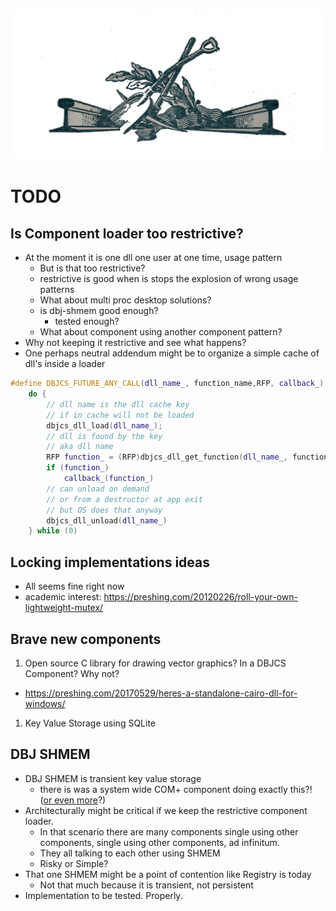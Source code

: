 
![](unsplash/work_in_progres_raw.jpg)
# TODO
## Is Component loader too restrictive?
- At the moment it is one dll one user at one time, usage pattern
  - But is that too restrictive? 
  - restrictive is good when is stops the explosion of wrong usage patterns
  - What about multi proc desktop solutions?
  - is dbj-shmem good enough?
    - tested enough?
  - What about component using another component pattern?
- Why not keeping it restrictive and see what happens?
- One perhaps neutral addendum might be to organize a simple cache of dll's inside a loader
```cpp
#define DBJCS_FUTURE_ANY_CALL(dll_name_, function_name,RFP, callback_)           
	do {
        // dll name is the dll cache key
        // if in cache will not be loaded
		dbjcs_dll_load(dll_name_);
        // dll is found by the key  
        // aka dll name                            
		RFP function_ = (RFP)dbjcs_dll_get_function(dll_name_, function_name); 
		if (function_)                                          
			callback_(function_)        
        // can unload on demand
        // or from a destructor at app exit
        // but OS does that anyway                           
		dbjcs_dll_unload(dll_name_)                                     
	} while (0)  
```
 
## Locking implementations ideas
- All seems fine right now
- academic interest: https://preshing.com/20120226/roll-your-own-lightweight-mutex/

## Brave new components
1. Open source C library for drawing vector graphics? In a DBJCS Component? Why not?
  - https://preshing.com/20170529/heres-a-standalone-cairo-dll-for-windows/
1.  Key Value Storage using SQLite

## DBJ SHMEM

- DBJ SHMEM is transient key value storage
  - there is was a system wide COM+ component doing exactly this?! ([or even more](https://docs.microsoft.com/en-us/office/vba/language/reference/user-interface-help/dictionary-object)?)
- Architecturally might be critical if we keep the restrictive component loader. 
  - In that scenario there are many components single using other components, single using other components, ad infinitum.
  - They all talking to each other using SHMEM
  - Risky or Simple?
- That one SHMEM might be a point of contention like Registry is today
  - Not that much because it is transient, not  persistent
- Implementation to be tested. Properly.

